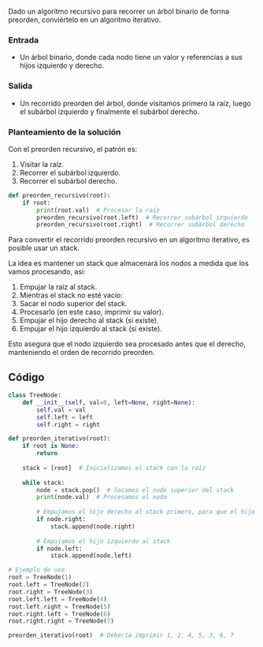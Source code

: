 Dado un algoritmo recursivo para recorrer un árbol binario de forma preorden, conviértelo en un algoritmo iterativo.

### Entrada
- Un árbol binario, donde cada nodo tiene un valor y referencias a sus hijos izquierdo y derecho.

### Salida
- Un recorrido preorden del árbol, donde visitamos primero la raíz, luego el subárbol izquierdo y finalmente el subárbol derecho.

### Planteamiento de la solución
Con el preorden recursivo, el patrón es: 
1. Visitar la raíz.
2. Recorrer el subárbol izquierdo.
3. Recorrer el subárbol derecho.

```py
def preorden_recursivo(root):
    if root:
        print(root.val)  # Procesar la raíz
        preorden_recursivo(root.left)  # Recorrer subárbol izquierdo
        preorden_recursivo(root.right)  # Recorrer subárbol derecho
```

Para convertir el recorrido preorden recursivo en un algoritmo iterativo, es posible usar un stack. 

La idea es mantener un stack que almacenará los nodos a medida que los vamos procesando, así:

1. Empujar la raíz al stack.
2. Mientras el stack no esté vacío:
3. Sacar el nodo superior del stack.
4. Procesarlo (en este caso, imprimir su valor).
5. Empujar el hijo derecho al stack (si existe).
6. Empujar el hijo izquierdo al stack (si existe).

Esto asegura que el nodo izquierdo sea procesado antes que el derecho, manteniendo el orden de recorrido preorden.

## Código
```py
class TreeNode:
    def __init__(self, val=0, left=None, right=None):
        self.val = val
        self.left = left
        self.right = right

def preorden_iterativo(root):
    if root is None:
        return
    
    stack = [root]  # Inicializamos el stack con la raíz
    
    while stack:
        node = stack.pop()  # Sacamos el nodo superior del stack
        print(node.val)  # Procesamos el nodo
        
        # Empujamos el hijo derecho al stack primero, para que el hijo izquierdo sea procesado primero
        if node.right:
            stack.append(node.right)
        
        # Empujamos el hijo izquierdo al stack
        if node.left:
            stack.append(node.left)

# Ejemplo de uso
root = TreeNode(1)
root.left = TreeNode(2)
root.right = TreeNode(3)
root.left.left = TreeNode(4)
root.left.right = TreeNode(5)
root.right.left = TreeNode(6)
root.right.right = TreeNode(7)

preorden_iterativo(root)  # Debería imprimir 1, 2, 4, 5, 3, 6, 7
```